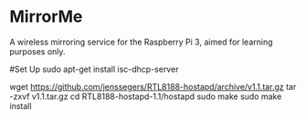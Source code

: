 # MirrorMe
A wireless mirroring service for the Raspberry Pi 3, aimed for learning purposes only. 

#Set Up 
sudo apt-get install isc-dhcp-server

wget https://github.com/jenssegers/RTL8188-hostapd/archive/v1.1.tar.gz
tar -zxvf v1.1.tar.gz
cd RTL8188-hostapd-1.1/hostapd
sudo make
sudo make install


